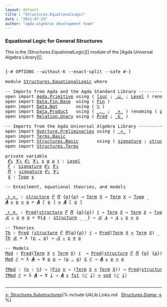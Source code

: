 ```yaml
---
layout: default
title : "Structures.EquationalLogic"
date : "2021-07-23"
author: "agda-algebras development team"
---
```


### <a id="equational-logic-for-general-structures">Equational Logic for General Structures</a>

This is the [Structures.EquationalLogic][] module of the [Agda Universal Algebra Library][].

<pre class="Agda">

<a id="329" class="Symbol">{-#</a> <a id="333" class="Keyword">OPTIONS</a> <a id="341" class="Pragma">--without-K</a> <a id="353" class="Pragma">--exact-split</a> <a id="367" class="Pragma">--safe</a> <a id="374" class="Symbol">#-}</a>

<a id="379" class="Keyword">module</a> <a id="386" href="Structures.EquationalLogic.html" class="Module">Structures.EquationalLogic</a> <a id="413" class="Keyword">where</a>

<a id="420" class="Comment">-- Imports from Agda and the Agda Standard Library --------------------------------------</a>
<a id="510" class="Keyword">open</a> <a id="515" class="Keyword">import</a> <a id="522" href="Agda.Primitive.html" class="Module">Agda.Primitive</a> <a id="537" class="Keyword">using</a> <a id="543" class="Symbol">(</a> <a id="545" href="Agda.Primitive.html#780" class="Primitive">lsuc</a> <a id="550" class="Symbol">;</a> <a id="552" href="Agda.Primitive.html#810" class="Primitive Operator">_⊔_</a> <a id="556" class="Symbol">;</a> <a id="558" href="Agda.Primitive.html#597" class="Postulate">Level</a> <a id="564" class="Symbol">)</a> <a id="566" class="Keyword">renaming</a> <a id="575" class="Symbol">(</a> <a id="577" href="Agda.Primitive.html#326" class="Primitive">Set</a> <a id="581" class="Symbol">to</a> <a id="584" class="Primitive">Type</a> <a id="589" class="Symbol">)</a>
<a id="591" class="Keyword">open</a> <a id="596" class="Keyword">import</a> <a id="603" href="Data.Fin.Base.html" class="Module">Data.Fin.Base</a>  <a id="618" class="Keyword">using</a> <a id="624" class="Symbol">(</a> <a id="626" href="Data.Fin.Base.html#1126" class="Datatype">Fin</a> <a id="630" class="Symbol">)</a>
<a id="632" class="Keyword">open</a> <a id="637" class="Keyword">import</a> <a id="644" href="Data.Nat.html" class="Module">Data.Nat</a>       <a id="659" class="Keyword">using</a> <a id="665" class="Symbol">(</a> <a id="667" href="Agda.Builtin.Nat.html#192" class="Datatype">ℕ</a> <a id="669" class="Symbol">)</a>
<a id="671" class="Keyword">open</a> <a id="676" class="Keyword">import</a> <a id="683" href="Data.Product.html" class="Module">Data.Product</a>   <a id="698" class="Keyword">using</a> <a id="704" class="Symbol">(</a> <a id="706" href="Agda.Builtin.Sigma.html#236" class="InductiveConstructor Operator">_,_</a> <a id="710" class="Symbol">;</a>  <a id="713" href="Data.Product.html#1167" class="Function Operator">_×_</a> <a id="717" class="Symbol">)</a> <a id="719" class="Keyword">renaming</a> <a id="728" class="Symbol">(</a> <a id="730" href="Agda.Builtin.Sigma.html#252" class="Field">proj₁</a> <a id="736" class="Symbol">to</a> <a id="739" class="Field">fst</a> <a id="743" class="Symbol">;</a> <a id="745" href="Agda.Builtin.Sigma.html#264" class="Field">proj₂</a> <a id="751" class="Symbol">to</a> <a id="754" class="Field">snd</a> <a id="758" class="Symbol">)</a>
<a id="760" class="Keyword">open</a> <a id="765" class="Keyword">import</a> <a id="772" href="Relation.Unary.html" class="Module">Relation.Unary</a> <a id="787" class="Keyword">using</a> <a id="793" class="Symbol">(</a> <a id="795" href="Relation.Unary.html#1101" class="Function">Pred</a> <a id="800" class="Symbol">;</a> <a id="802" href="Relation.Unary.html#1523" class="Function Operator">_∈_</a> <a id="806" class="Symbol">)</a>

<a id="809" class="Comment">-- Imports from the Agda Universal Algebra Library --------------------------------------</a>
<a id="899" class="Keyword">open</a> <a id="904" class="Keyword">import</a> <a id="911" href="Overture.Preliminaries.html" class="Module">Overture.Preliminaries</a> <a id="934" class="Keyword">using</a> <a id="940" class="Symbol">(</a> <a id="942" href="Overture.Preliminaries.html#9541" class="Function Operator">_≈_</a> <a id="946" class="Symbol">)</a>
<a id="948" class="Keyword">open</a> <a id="953" class="Keyword">import</a> <a id="960" href="Terms.Basic.html" class="Module">Terms.Basic</a>
<a id="972" class="Keyword">open</a> <a id="977" class="Keyword">import</a> <a id="984" href="Structures.Basic.html" class="Module">Structures.Basic</a>       <a id="1007" class="Keyword">using</a> <a id="1013" class="Symbol">(</a> <a id="1015" href="Structures.Basic.html#1234" class="Record">signature</a> <a id="1025" class="Symbol">;</a> <a id="1027" href="Structures.Basic.html#1568" class="Record">structure</a> <a id="1037" class="Symbol">;</a> <a id="1039" href="Structures.Basic.html#2200" class="Function Operator">_ᵒ_</a> <a id="1043" class="Symbol">)</a>
<a id="1045" class="Keyword">open</a> <a id="1050" class="Keyword">import</a> <a id="1057" href="Structures.Terms.html" class="Module">Structures.Terms</a>

<a id="1075" class="Keyword">private</a> <a id="1083" class="Keyword">variable</a>
 <a id="1093" href="Structures.EquationalLogic.html#1093" class="Generalizable">𝓞₀</a> <a id="1096" href="Structures.EquationalLogic.html#1096" class="Generalizable">𝓥₀</a> <a id="1099" href="Structures.EquationalLogic.html#1099" class="Generalizable">𝓞₁</a> <a id="1102" href="Structures.EquationalLogic.html#1102" class="Generalizable">𝓥₁</a> <a id="1105" href="Structures.EquationalLogic.html#1105" class="Generalizable">χ</a> <a id="1107" href="Structures.EquationalLogic.html#1107" class="Generalizable">α</a> <a id="1109" href="Structures.EquationalLogic.html#1109" class="Generalizable">ρ</a> <a id="1111" href="Structures.EquationalLogic.html#1111" class="Generalizable">ℓ</a> <a id="1113" class="Symbol">:</a> <a id="1115" href="Agda.Primitive.html#597" class="Postulate">Level</a>
 <a id="1122" href="Structures.EquationalLogic.html#1122" class="Generalizable">𝐹</a> <a id="1124" class="Symbol">:</a> <a id="1126" href="Structures.Basic.html#1234" class="Record">signature</a> <a id="1136" href="Structures.EquationalLogic.html#1093" class="Generalizable">𝓞₀</a> <a id="1139" href="Structures.EquationalLogic.html#1096" class="Generalizable">𝓥₀</a>
 <a id="1143" href="Structures.EquationalLogic.html#1143" class="Generalizable">𝑅</a> <a id="1145" class="Symbol">:</a> <a id="1147" href="Structures.Basic.html#1234" class="Record">signature</a> <a id="1157" href="Structures.EquationalLogic.html#1099" class="Generalizable">𝓞₁</a> <a id="1160" href="Structures.EquationalLogic.html#1102" class="Generalizable">𝓥₁</a>
 <a id="1164" href="Structures.EquationalLogic.html#1164" class="Generalizable">X</a> <a id="1166" class="Symbol">:</a> <a id="1168" href="Structures.EquationalLogic.html#584" class="Primitive">Type</a> <a id="1173" href="Structures.EquationalLogic.html#1105" class="Generalizable">χ</a>

<a id="1176" class="Comment">-- Entailment, equational theories, and models</a>

<a id="_⊧_≈_"></a><a id="1224" href="Structures.EquationalLogic.html#1224" class="Function Operator">_⊧_≈_</a> <a id="1230" class="Symbol">:</a> <a id="1232" href="Structures.Basic.html#1568" class="Record">structure</a> <a id="1242" href="Structures.EquationalLogic.html#1122" class="Generalizable">𝐹</a> <a id="1244" href="Structures.EquationalLogic.html#1143" class="Generalizable">𝑅</a> <a id="1246" class="Symbol">{</a><a id="1247" href="Structures.EquationalLogic.html#1107" class="Generalizable">α</a><a id="1248" class="Symbol">}{</a><a id="1250" href="Structures.EquationalLogic.html#1109" class="Generalizable">ρ</a><a id="1251" class="Symbol">}</a> <a id="1253" class="Symbol">→</a> <a id="1255" href="Terms.Basic.html#1991" class="Datatype">Term</a> <a id="1260" href="Structures.EquationalLogic.html#1164" class="Generalizable">X</a> <a id="1262" class="Symbol">→</a> <a id="1264" href="Terms.Basic.html#1991" class="Datatype">Term</a> <a id="1269" href="Structures.EquationalLogic.html#1164" class="Generalizable">X</a> <a id="1271" class="Symbol">→</a> <a id="1273" href="Structures.EquationalLogic.html#584" class="Primitive">Type</a> <a id="1278" class="Symbol">_</a>
<a id="1280" href="Structures.EquationalLogic.html#1280" class="Bound">𝑨</a> <a id="1282" href="Structures.EquationalLogic.html#1224" class="Function Operator">⊧</a> <a id="1284" href="Structures.EquationalLogic.html#1284" class="Bound">p</a> <a id="1286" href="Structures.EquationalLogic.html#1224" class="Function Operator">≈</a> <a id="1288" href="Structures.EquationalLogic.html#1288" class="Bound">q</a> <a id="1290" class="Symbol">=</a> <a id="1292" href="Structures.EquationalLogic.html#1280" class="Bound">𝑨</a> <a id="1294" href="Structures.Terms.html#1466" class="Function Operator">⟦</a> <a id="1296" href="Structures.EquationalLogic.html#1284" class="Bound">p</a> <a id="1298" href="Structures.Terms.html#1466" class="Function Operator">⟧</a> <a id="1300" href="Overture.Preliminaries.html#9541" class="Function Operator">≈</a> <a id="1302" href="Structures.EquationalLogic.html#1280" class="Bound">𝑨</a> <a id="1304" href="Structures.Terms.html#1466" class="Function Operator">⟦</a> <a id="1306" href="Structures.EquationalLogic.html#1288" class="Bound">q</a> <a id="1308" href="Structures.Terms.html#1466" class="Function Operator">⟧</a>

<a id="_⊧_≋_"></a><a id="1311" href="Structures.EquationalLogic.html#1311" class="Function Operator">_⊧_≋_</a> <a id="1317" class="Symbol">:</a> <a id="1319" href="Relation.Unary.html#1101" class="Function">Pred</a><a id="1323" class="Symbol">(</a><a id="1324" href="Structures.Basic.html#1568" class="Record">structure</a> <a id="1334" href="Structures.EquationalLogic.html#1122" class="Generalizable">𝐹</a> <a id="1336" href="Structures.EquationalLogic.html#1143" class="Generalizable">𝑅</a> <a id="1338" class="Symbol">{</a><a id="1339" href="Structures.EquationalLogic.html#1107" class="Generalizable">α</a><a id="1340" class="Symbol">}{</a><a id="1342" href="Structures.EquationalLogic.html#1109" class="Generalizable">ρ</a><a id="1343" class="Symbol">})</a> <a id="1346" href="Structures.EquationalLogic.html#1111" class="Generalizable">ℓ</a> <a id="1348" class="Symbol">→</a> <a id="1350" href="Terms.Basic.html#1991" class="Datatype">Term</a> <a id="1355" href="Structures.EquationalLogic.html#1164" class="Generalizable">X</a> <a id="1357" class="Symbol">→</a> <a id="1359" href="Terms.Basic.html#1991" class="Datatype">Term</a> <a id="1364" href="Structures.EquationalLogic.html#1164" class="Generalizable">X</a> <a id="1366" class="Symbol">→</a> <a id="1368" href="Structures.EquationalLogic.html#584" class="Primitive">Type</a> <a id="1373" class="Symbol">_</a>
<a id="1375" href="Structures.EquationalLogic.html#1375" class="Bound">𝒦</a> <a id="1377" href="Structures.EquationalLogic.html#1311" class="Function Operator">⊧</a> <a id="1379" href="Structures.EquationalLogic.html#1379" class="Bound">p</a> <a id="1381" href="Structures.EquationalLogic.html#1311" class="Function Operator">≋</a> <a id="1383" href="Structures.EquationalLogic.html#1383" class="Bound">q</a> <a id="1385" class="Symbol">=</a> <a id="1387" class="Symbol">∀{</a><a id="1389" href="Structures.EquationalLogic.html#1389" class="Bound">𝑨</a> <a id="1391" class="Symbol">:</a> <a id="1393" href="Structures.Basic.html#1568" class="Record">structure</a> <a id="1403" class="Symbol">_</a> <a id="1405" class="Symbol">_}</a> <a id="1408" class="Symbol">→</a> <a id="1410" href="Structures.EquationalLogic.html#1375" class="Bound">𝒦</a> <a id="1412" href="Structures.EquationalLogic.html#1389" class="Bound">𝑨</a> <a id="1414" class="Symbol">→</a> <a id="1416" href="Structures.EquationalLogic.html#1389" class="Bound">𝑨</a> <a id="1418" href="Structures.EquationalLogic.html#1224" class="Function Operator">⊧</a> <a id="1420" href="Structures.EquationalLogic.html#1379" class="Bound">p</a> <a id="1422" href="Structures.EquationalLogic.html#1224" class="Function Operator">≈</a> <a id="1424" href="Structures.EquationalLogic.html#1383" class="Bound">q</a>

<a id="1427" class="Comment">-- Theories</a>
<a id="Th"></a><a id="1439" href="Structures.EquationalLogic.html#1439" class="Function">Th</a> <a id="1442" class="Symbol">:</a> <a id="1444" href="Relation.Unary.html#1101" class="Function">Pred</a> <a id="1449" class="Symbol">(</a><a id="1450" href="Structures.Basic.html#1568" class="Record">structure</a> <a id="1460" href="Structures.EquationalLogic.html#1122" class="Generalizable">𝐹</a> <a id="1462" href="Structures.EquationalLogic.html#1143" class="Generalizable">𝑅</a><a id="1463" class="Symbol">{</a><a id="1464" href="Structures.EquationalLogic.html#1107" class="Generalizable">α</a><a id="1465" class="Symbol">}{</a><a id="1467" href="Structures.EquationalLogic.html#1109" class="Generalizable">ρ</a><a id="1468" class="Symbol">})</a> <a id="1471" href="Structures.EquationalLogic.html#1111" class="Generalizable">ℓ</a> <a id="1473" class="Symbol">→</a> <a id="1475" href="Relation.Unary.html#1101" class="Function">Pred</a><a id="1479" class="Symbol">(</a><a id="1480" href="Terms.Basic.html#1991" class="Datatype">Term</a> <a id="1485" href="Structures.EquationalLogic.html#1164" class="Generalizable">X</a> <a id="1487" href="Data.Product.html#1167" class="Function Operator">×</a> <a id="1489" href="Terms.Basic.html#1991" class="Datatype">Term</a> <a id="1494" href="Structures.EquationalLogic.html#1164" class="Generalizable">X</a><a id="1495" class="Symbol">)</a> <a id="1497" class="Symbol">_</a> <a id="1499" class="Comment">-- (ℓ₁ ⊔ χ)</a>
<a id="1511" href="Structures.EquationalLogic.html#1439" class="Function">Th</a> <a id="1514" href="Structures.EquationalLogic.html#1514" class="Bound">𝒦</a> <a id="1516" class="Symbol">=</a> <a id="1518" class="Symbol">λ</a> <a id="1520" class="Symbol">(</a><a id="1521" href="Structures.EquationalLogic.html#1521" class="Bound">p</a> <a id="1523" href="Agda.Builtin.Sigma.html#236" class="InductiveConstructor Operator">,</a> <a id="1525" href="Structures.EquationalLogic.html#1525" class="Bound">q</a><a id="1526" class="Symbol">)</a> <a id="1528" class="Symbol">→</a> <a id="1530" href="Structures.EquationalLogic.html#1514" class="Bound">𝒦</a> <a id="1532" href="Structures.EquationalLogic.html#1311" class="Function Operator">⊧</a> <a id="1534" href="Structures.EquationalLogic.html#1521" class="Bound">p</a> <a id="1536" href="Structures.EquationalLogic.html#1311" class="Function Operator">≋</a> <a id="1538" href="Structures.EquationalLogic.html#1525" class="Bound">q</a>

<a id="1541" class="Comment">-- Models</a>
<a id="Mod"></a><a id="1551" href="Structures.EquationalLogic.html#1551" class="Function">Mod</a> <a id="1555" class="Symbol">:</a> <a id="1557" href="Relation.Unary.html#1101" class="Function">Pred</a><a id="1561" class="Symbol">(</a><a id="1562" href="Terms.Basic.html#1991" class="Datatype">Term</a> <a id="1567" href="Structures.EquationalLogic.html#1164" class="Generalizable">X</a> <a id="1569" href="Data.Product.html#1167" class="Function Operator">×</a> <a id="1571" href="Terms.Basic.html#1991" class="Datatype">Term</a> <a id="1576" href="Structures.EquationalLogic.html#1164" class="Generalizable">X</a><a id="1577" class="Symbol">)</a> <a id="1579" href="Structures.EquationalLogic.html#1111" class="Generalizable">ℓ</a>  <a id="1582" class="Symbol">→</a> <a id="1584" href="Relation.Unary.html#1101" class="Function">Pred</a><a id="1588" class="Symbol">(</a><a id="1589" href="Structures.Basic.html#1568" class="Record">structure</a> <a id="1599" href="Structures.EquationalLogic.html#1122" class="Generalizable">𝐹</a> <a id="1601" href="Structures.EquationalLogic.html#1143" class="Generalizable">𝑅</a> <a id="1603" class="Symbol">{</a><a id="1604" href="Structures.EquationalLogic.html#1107" class="Generalizable">α</a><a id="1605" class="Symbol">}</a> <a id="1607" class="Symbol">{</a><a id="1608" href="Structures.EquationalLogic.html#1109" class="Generalizable">ρ</a><a id="1609" class="Symbol">})</a> <a id="1612" class="Symbol">_</a>  <a id="1615" class="Comment">-- (χ ⊔ ℓ₀)</a>
<a id="1627" href="Structures.EquationalLogic.html#1551" class="Function">Mod</a> <a id="1631" href="Structures.EquationalLogic.html#1631" class="Bound">ℰ</a> <a id="1633" class="Symbol">=</a> <a id="1635" class="Symbol">λ</a> <a id="1637" href="Structures.EquationalLogic.html#1637" class="Bound">𝑨</a> <a id="1639" class="Symbol">→</a> <a id="1641" class="Symbol">∀</a> <a id="1643" href="Structures.EquationalLogic.html#1643" class="Bound">p</a> <a id="1645" href="Structures.EquationalLogic.html#1645" class="Bound">q</a> <a id="1647" class="Symbol">→</a> <a id="1649" class="Symbol">(</a><a id="1650" href="Structures.EquationalLogic.html#1643" class="Bound">p</a> <a id="1652" href="Agda.Builtin.Sigma.html#236" class="InductiveConstructor Operator">,</a> <a id="1654" href="Structures.EquationalLogic.html#1645" class="Bound">q</a><a id="1655" class="Symbol">)</a> <a id="1657" href="Relation.Unary.html#1523" class="Function Operator">∈</a> <a id="1659" href="Structures.EquationalLogic.html#1631" class="Bound">ℰ</a> <a id="1661" class="Symbol">→</a> <a id="1663" href="Structures.EquationalLogic.html#1637" class="Bound">𝑨</a> <a id="1665" href="Structures.EquationalLogic.html#1224" class="Function Operator">⊧</a> <a id="1667" href="Structures.EquationalLogic.html#1643" class="Bound">p</a> <a id="1669" href="Structures.EquationalLogic.html#1224" class="Function Operator">≈</a> <a id="1671" href="Structures.EquationalLogic.html#1645" class="Bound">q</a>

<a id="fMod"></a><a id="1674" href="Structures.EquationalLogic.html#1674" class="Function">fMod</a> <a id="1679" class="Symbol">:</a> <a id="1681" class="Symbol">{</a><a id="1682" href="Structures.EquationalLogic.html#1682" class="Bound">n</a> <a id="1684" class="Symbol">:</a> <a id="1686" href="Agda.Builtin.Nat.html#192" class="Datatype">ℕ</a><a id="1687" class="Symbol">}</a> <a id="1689" class="Symbol">→</a> <a id="1691" class="Symbol">(</a><a id="1692" href="Data.Fin.Base.html#1126" class="Datatype">Fin</a> <a id="1696" href="Structures.EquationalLogic.html#1682" class="Bound">n</a> <a id="1698" class="Symbol">→</a> <a id="1700" class="Symbol">(</a><a id="1701" href="Terms.Basic.html#1991" class="Datatype">Term</a> <a id="1706" href="Structures.EquationalLogic.html#1164" class="Generalizable">X</a> <a id="1708" href="Data.Product.html#1167" class="Function Operator">×</a> <a id="1710" href="Terms.Basic.html#1991" class="Datatype">Term</a> <a id="1715" href="Structures.EquationalLogic.html#1164" class="Generalizable">X</a><a id="1716" class="Symbol">))</a> <a id="1719" class="Symbol">→</a> <a id="1721" href="Relation.Unary.html#1101" class="Function">Pred</a><a id="1725" class="Symbol">(</a><a id="1726" href="Structures.Basic.html#1568" class="Record">structure</a> <a id="1736" href="Structures.EquationalLogic.html#1122" class="Generalizable">𝐹</a> <a id="1738" href="Structures.EquationalLogic.html#1143" class="Generalizable">𝑅</a> <a id="1740" class="Symbol">{</a><a id="1741" href="Structures.EquationalLogic.html#1107" class="Generalizable">α</a><a id="1742" class="Symbol">}</a> <a id="1744" class="Symbol">{</a><a id="1745" href="Structures.EquationalLogic.html#1109" class="Generalizable">ρ</a><a id="1746" class="Symbol">})</a> <a id="1749" class="Symbol">_</a>
<a id="1751" href="Structures.EquationalLogic.html#1674" class="Function">fMod</a> <a id="1756" href="Structures.EquationalLogic.html#1756" class="Bound">ℰ</a> <a id="1758" class="Symbol">=</a> <a id="1760" class="Symbol">λ</a> <a id="1762" href="Structures.EquationalLogic.html#1762" class="Bound">𝑨</a> <a id="1764" class="Symbol">→</a> <a id="1766" class="Symbol">∀</a> <a id="1768" href="Structures.EquationalLogic.html#1768" class="Bound">i</a> <a id="1770" class="Symbol">→</a> <a id="1772" href="Structures.EquationalLogic.html#1762" class="Bound">𝑨</a> <a id="1774" href="Structures.EquationalLogic.html#1224" class="Function Operator">⊧</a> <a id="1776" href="Structures.EquationalLogic.html#739" class="Field">fst</a> <a id="1780" class="Symbol">(</a><a id="1781" href="Structures.EquationalLogic.html#1756" class="Bound">ℰ</a> <a id="1783" href="Structures.EquationalLogic.html#1768" class="Bound">i</a><a id="1784" class="Symbol">)</a> <a id="1786" href="Structures.EquationalLogic.html#1224" class="Function Operator">≈</a> <a id="1788" href="Structures.EquationalLogic.html#754" class="Field">snd</a> <a id="1792" class="Symbol">(</a><a id="1793" href="Structures.EquationalLogic.html#1756" class="Bound">ℰ</a> <a id="1795" href="Structures.EquationalLogic.html#1768" class="Bound">i</a><a id="1796" class="Symbol">)</a>

</pre>

--------------------------------

<span style="float:left;">[← Structures.Substructures](Structures.Substructures.html)</span>
<span style="float:right;">[Structures.Sigma →](Structures.Sigma.html)</span>

{% include UALib.Links.md %}
